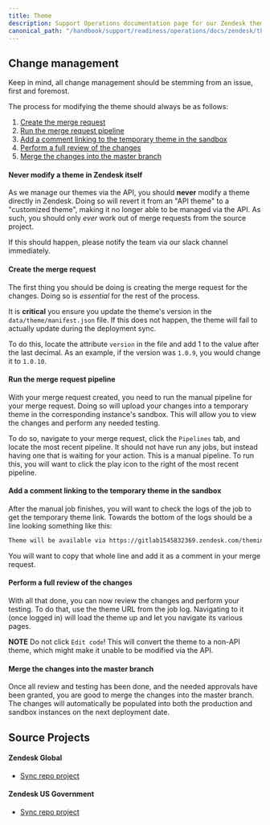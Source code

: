 ```yaml
---
title: Theme
description: Support Operations documentation page for our Zendesk theme
canonical_path: "/handbook/support/readiness/operations/docs/zendesk/theme"
---
```


## Change management

Keep in mind, all change management should be stemming from an issue, first and
foremost.

The process for modifying the theme should always be as follows:

1. [Create the merge request](#create-the-merge-request)
1. [Run the merge request pipeline](#run-the-merge-request-pipeline)
1. [Add a comment linking to the temporary theme in the sandbox](#add-a-comment-linking-to-the-temporary-theme-in-the-sandbox)
1. [Perform a full review of the changes](#perform-a-full-review-of-the-changes)
1. [Merge the changes into the master branch](#merge-the-changes-into-the-master-branch)

#### Never modify a theme in Zendesk itself

As we manage our themes via the API, you should **never** modify a theme
directly in Zendesk. Doing so will revert it from an "API theme" to a
"customized theme", making it no longer able to be managed via the API. As such,
you should only *ever* work out of merge requests from the source project.

If this should happen, please notify the team via our slack channel immediately.

#### Create the merge request

The first thing you should be doing is creating the merge request for the
changes. Doing so is *essential* for the rest of the process.

It is **critical** you ensure you update the theme's version in the
`data/theme/manifest.json` file. If this does not happen, the theme will fail to
actually update during the deployment sync.

To do this, locate the attribute `version` in the file and add 1 to the value
after the last decimal. As an example, if the version was `1.0.9`, you would
change it to `1.0.10`.

#### Run the merge request pipeline

With your merge request created, you need to run the manual pipeline for your
merge request. Doing so will upload your changes into a temporary theme in the
corresponding instance's sandbox. This will allow you to view the changes and
perform any needed testing.

To do so, navigate to your merge request, click the `Pipelines` tab, and locate
the most recent pipeline. It should not have run any jobs, but instead having
one that is waiting for your action. This is a manual pipeline. To run this,
you will want to click the play icon to the right of the most recent pipeline.

#### Add a comment linking to the temporary theme in the sandbox

After the manual job finishes, you will want to check the logs of the job to get
the temporary theme link. Towards the bottom of the logs should be a line
looking something like this:

```bash
Theme will be available via https://gitlab1545832369.zendesk.com/theming/theme/febb6377-13f5-489d-8287-1c16467718b0
```

You will want to copy that whole line and add it as a comment in your merge
request.

#### Perform a full review of the changes

With all that done, you can now review the changes and perform your testing. To
do that, use the theme URL from the job log. Navigating to it (once logged in)
will load the theme up and let you navigate its various pages.

**NOTE** Do not click `Edit code`! This will convert the theme to a non-API
theme, which might make it unable to be modified via the API.

#### Merge the changes into the master branch

Once all review and testing has been done, and the needed approvals have been
granted, you are good to merge the changes into the master branch. The changes
will automatically be populated into both the production and sandbox instances
on the next deployment date.

## Source Projects

#### Zendesk Global

- [Sync repo project](https://gitlab.com/gitlab-support-readiness/zendesk-global/theme)

#### Zendesk US Government

- [Sync repo project](https://gitlab.com/gitlab-support-readiness/zendesk-us-government/theme)

